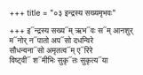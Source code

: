 +++
title = "०३ इन्द्रस्य सख्यमृभवः"

+++
इ᳓न्द्रस्य सख्य᳓म् ऋभ᳓वः स᳓म् आनशुर्  
म᳓नोर् न᳓पातो अप᳓सो दधन्विरे  
सौधन्वना᳓सो अमृतत्व᳓म् ए᳓रिरे  
विष्ट्वी᳓ श᳓मीभिः सुकृ᳓तः सुकृत्य᳓या
